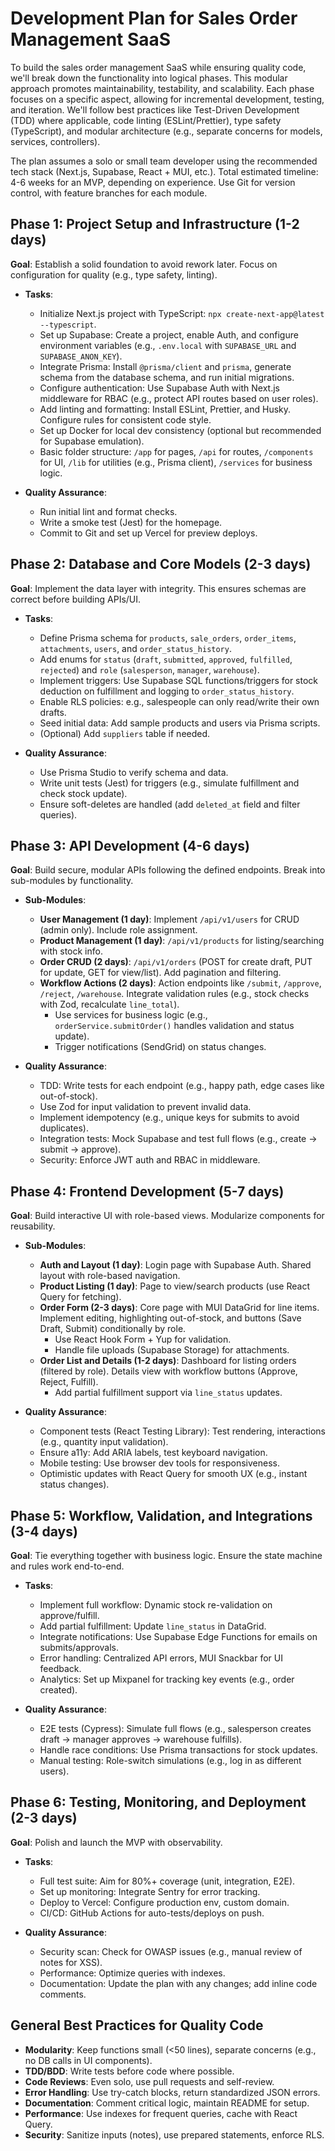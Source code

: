 # Development Plan for Sales Order Management SaaS

To build the sales order management SaaS while ensuring quality code, we'll break down the functionality into logical phases. This modular approach promotes maintainability, testability, and scalability. Each phase focuses on a specific aspect, allowing for incremental development, testing, and iteration. We'll follow best practices like Test-Driven Development (TDD) where applicable, code linting (ESLint/Prettier), type safety (TypeScript), and modular architecture (e.g., separate concerns for models, services, controllers).

The plan assumes a solo or small team developer using the recommended tech stack (Next.js, Supabase, React + MUI, etc.). Total estimated timeline: 4-6 weeks for an MVP, depending on experience. Use Git for version control, with feature branches for each module.

## Phase 1: Project Setup and Infrastructure (1-2 days)

**Goal**: Establish a solid foundation to avoid rework later. Focus on configuration for quality (e.g., type safety, linting).

- **Tasks**:

  - Initialize Next.js project with TypeScript: `npx create-next-app@latest --typescript`.
  - Set up Supabase: Create a project, enable Auth, and configure environment variables (e.g., `.env.local` with `SUPABASE_URL` and `SUPABASE_ANON_KEY`).
  - Integrate Prisma: Install `@prisma/client` and `prisma`, generate schema from the database schema, and run initial migrations.
  - Configure authentication: Use Supabase Auth with Next.js middleware for RBAC (e.g., protect API routes based on user roles).
  - Add linting and formatting: Install ESLint, Prettier, and Husky. Configure rules for consistent code style.
  - Set up Docker for local dev consistency (optional but recommended for Supabase emulation).
  - Basic folder structure: `/app` for pages, `/api` for routes, `/components` for UI, `/lib` for utilities (e.g., Prisma client), `/services` for business logic.

- **Quality Assurance**:
  - Run initial lint and format checks.
  - Write a smoke test (Jest) for the homepage.
  - Commit to Git and set up Vercel for preview deploys.

## Phase 2: Database and Core Models (2-3 days)

**Goal**: Implement the data layer with integrity. This ensures schemas are correct before building APIs/UI.

- **Tasks**:

  - Define Prisma schema for `products`, `sale_orders`, `order_items`, `attachments`, `users`, and `order_status_history`.
  - Add enums for `status` (`draft`, `submitted`, `approved`, `fulfilled`, `rejected`) and `role` (`salesperson`, `manager`, `warehouse`).
  - Implement triggers: Use Supabase SQL functions/triggers for stock deduction on fulfillment and logging to `order_status_history`.
  - Enable RLS policies: e.g., salespeople can only read/write their own drafts.
  - Seed initial data: Add sample products and users via Prisma scripts.
  - (Optional) Add `suppliers` table if needed.

- **Quality Assurance**:
  - Use Prisma Studio to verify schema and data.
  - Write unit tests (Jest) for triggers (e.g., simulate fulfillment and check stock update).
  - Ensure soft-deletes are handled (add `deleted_at` field and filter queries).

## Phase 3: API Development (4-6 days)

**Goal**: Build secure, modular APIs following the defined endpoints. Break into sub-modules by functionality.

- **Sub-Modules**:

  - **User Management (1 day)**: Implement `/api/v1/users` for CRUD (admin only). Include role assignment.
  - **Product Management (1 day)**: `/api/v1/products` for listing/searching with stock info.
  - **Order CRUD (2 days)**: `/api/v1/orders` (POST for create draft, PUT for update, GET for view/list). Add pagination and filtering.
  - **Workflow Actions (2 days)**: Action endpoints like `/submit`, `/approve`, `/reject`, `/warehouse`. Integrate validation rules (e.g., stock checks with Zod, recalculate `line_total`).
    - Use services for business logic (e.g., `orderService.submitOrder()` handles validation and status update).
    - Trigger notifications (SendGrid) on status changes.

- **Quality Assurance**:
  - TDD: Write tests for each endpoint (e.g., happy path, edge cases like out-of-stock).
  - Use Zod for input validation to prevent invalid data.
  - Implement idempotency (e.g., unique keys for submits to avoid duplicates).
  - Integration tests: Mock Supabase and test full flows (e.g., create → submit → approve).
  - Security: Enforce JWT auth and RBAC in middleware.

## Phase 4: Frontend Development (5-7 days)

**Goal**: Build interactive UI with role-based views. Modularize components for reusability.

- **Sub-Modules**:

  - **Auth and Layout (1 day)**: Login page with Supabase Auth. Shared layout with role-based navigation.
  - **Product Listing (1 day)**: Page to view/search products (use React Query for fetching).
  - **Order Form (2-3 days)**: Core page with MUI DataGrid for line items. Implement editing, highlighting out-of-stock, and buttons (Save Draft, Submit) conditionally by role.
    - Use React Hook Form + Yup for validation.
    - Handle file uploads (Supabase Storage) for attachments.
  - **Order List and Details (1-2 days)**: Dashboard for listing orders (filtered by role). Details view with workflow buttons (Approve, Reject, Fulfill).
    - Add partial fulfillment support via `line_status` updates.

- **Quality Assurance**:
  - Component tests (React Testing Library): Test rendering, interactions (e.g., quantity input validation).
  - Ensure a11y: Add ARIA labels, test keyboard navigation.
  - Mobile testing: Use browser dev tools for responsiveness.
  - Optimistic updates with React Query for smooth UX (e.g., instant status changes).

## Phase 5: Workflow, Validation, and Integrations (3-4 days)

**Goal**: Tie everything together with business logic. Ensure the state machine and rules work end-to-end.

- **Tasks**:

  - Implement full workflow: Dynamic stock re-validation on approve/fulfill.
  - Add partial fulfillment: Update `line_status` in DataGrid.
  - Integrate notifications: Use Supabase Edge Functions for emails on submits/approvals.
  - Error handling: Centralized API errors, MUI Snackbar for UI feedback.
  - Analytics: Set up Mixpanel for tracking key events (e.g., order created).

- **Quality Assurance**:
  - E2E tests (Cypress): Simulate full flows (e.g., salesperson creates draft → manager approves → warehouse fulfills).
  - Handle race conditions: Use Prisma transactions for stock updates.
  - Manual testing: Role-switch simulations (e.g., log in as different users).

## Phase 6: Testing, Monitoring, and Deployment (2-3 days)

**Goal**: Polish and launch the MVP with observability.

- **Tasks**:

  - Full test suite: Aim for 80%+ coverage (unit, integration, E2E).
  - Set up monitoring: Integrate Sentry for error tracking.
  - Deploy to Vercel: Configure production env, custom domain.
  - CI/CD: GitHub Actions for auto-tests/deploys on push.

- **Quality Assurance**:
  - Security scan: Check for OWASP issues (e.g., manual review of notes for XSS).
  - Performance: Optimize queries with indexes.
  - Documentation: Update the plan with any changes; add inline code comments.

## General Best Practices for Quality Code

- **Modularity**: Keep functions small (<50 lines), separate concerns (e.g., no DB calls in UI components).
- **TDD/BDD**: Write tests before code where possible.
- **Code Reviews**: Even solo, use pull requests and self-review.
- **Error Handling**: Use try-catch blocks, return standardized JSON errors.
- **Documentation**: Comment critical logic, maintain README for setup.
- **Performance**: Use indexes for frequent queries, cache with React Query.
- **Security**: Sanitize inputs (notes), use prepared statements, enforce RLS.
